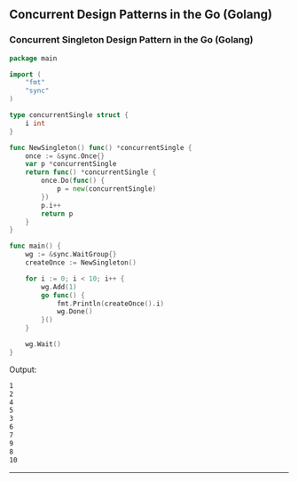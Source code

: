 
## Concurrent Design Patterns in the Go (Golang)


### Concurrent Singleton Design Pattern in the Go (Golang)

```go
package main

import (
	"fmt"
	"sync"
)

type concurrentSingle struct {
	i int
}

func NewSingleton() func() *concurrentSingle {
	once := &sync.Once{}
	var p *concurrentSingle
	return func() *concurrentSingle {
		once.Do(func() {
			p = new(concurrentSingle)
		})
		p.i++
		return p
	}
}

func main() {
	wg := &sync.WaitGroup{}
	createOnce := NewSingleton()

	for i := 0; i < 10; i++ {
		wg.Add(1)
		go func() {
			fmt.Println(createOnce().i)
			wg.Done()
		}()
	}

	wg.Wait()
}

```
Output:
```sh
1
2
4
5
3
6
7
9
8
10
```

----
